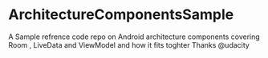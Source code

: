 # ArchitectureComponentsSample
A Sample refrence code repo on Android architecture components covering Room , LiveData and ViewModel and how it fits toghter 
Thanks @udacity


